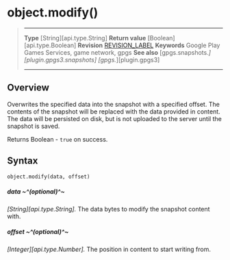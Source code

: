 # object.modify()

> --------------------- ------------------------------------------------------------------------------------------
> __Type__              [String][api.type.String]
> __Return value__      [Boolean][api.type.Boolean]
> __Revision__          [REVISION_LABEL](REVISION_URL)
> __Keywords__          Google Play Games Services, game network, gpgs
> __See also__          [gpgs.snapshots.*][plugin.gpgs3.snapshots]
>                       [gpgs.*][plugin.gpgs3]
> --------------------- ------------------------------------------------------------------------------------------

## Overview

Overwrites the specified data into the snapshot with a specified offset. The contents of the snapshot will be replaced with the data provided in content. The data will be persisted on disk, but is not uploaded to the server until the snapshot is saved.

Returns Boolean - `true` on success.

## Syntax

	object.modify(data, offset)

##### data ~^(optional)^~
_[String][api.type.String]._ The data bytes to modify the snapshot content with.

##### offset ~^(optional)^~
_[Integer][api.type.Number]._ The position in content to start writing from.
